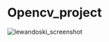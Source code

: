 # Opencv_project

![lewandoski_screenshot](https://github.com/user-attachments/assets/01f6d584-29bd-48cd-b0e8-c2c22c415125)
